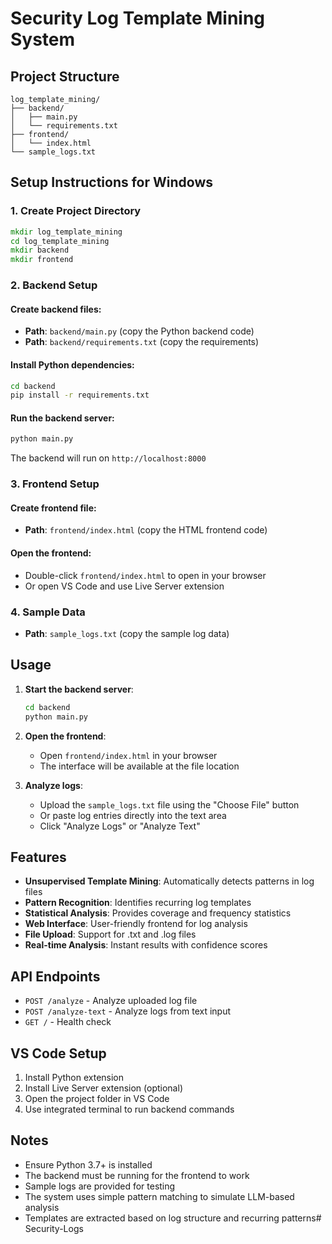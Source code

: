 # Security Log Template Mining System

## Project Structure
```
log_template_mining/
├── backend/
│   ├── main.py
│   └── requirements.txt
├── frontend/
│   └── index.html
└── sample_logs.txt
```

## Setup Instructions for Windows

### 1. Create Project Directory
```cmd
mkdir log_template_mining
cd log_template_mining
mkdir backend
mkdir frontend
```

### 2. Backend Setup

#### Create backend files:
- **Path**: `backend/main.py` (copy the Python backend code)
- **Path**: `backend/requirements.txt` (copy the requirements)

#### Install Python dependencies:
```cmd
cd backend
pip install -r requirements.txt
```

#### Run the backend server:
```cmd
python main.py
```
The backend will run on `http://localhost:8000`

### 3. Frontend Setup

#### Create frontend file:
- **Path**: `frontend/index.html` (copy the HTML frontend code)

#### Open the frontend:
- Double-click `frontend/index.html` to open in your browser
- Or open VS Code and use Live Server extension

### 4. Sample Data
- **Path**: `sample_logs.txt` (copy the sample log data)

## Usage

1. **Start the backend server**:
   ```cmd
   cd backend
   python main.py
   ```

2. **Open the frontend**:
   - Open `frontend/index.html` in your browser
   - The interface will be available at the file location

3. **Analyze logs**:
   - Upload the `sample_logs.txt` file using the "Choose File" button
   - Or paste log entries directly into the text area
   - Click "Analyze Logs" or "Analyze Text"

## Features

- **Unsupervised Template Mining**: Automatically detects patterns in log files
- **Pattern Recognition**: Identifies recurring log templates
- **Statistical Analysis**: Provides coverage and frequency statistics
- **Web Interface**: User-friendly frontend for log analysis
- **File Upload**: Support for .txt and .log files
- **Real-time Analysis**: Instant results with confidence scores

## API Endpoints

- `POST /analyze` - Analyze uploaded log file
- `POST /analyze-text` - Analyze logs from text input
- `GET /` - Health check

## VS Code Setup

1. Install Python extension
2. Install Live Server extension (optional)
3. Open the project folder in VS Code
4. Use integrated terminal to run backend commands

## Notes

- Ensure Python 3.7+ is installed
- The backend must be running for the frontend to work
- Sample logs are provided for testing
- The system uses simple pattern matching to simulate LLM-based analysis
- Templates are extracted based on log structure and recurring patterns#   S e c u r i t y - L o g s  
 